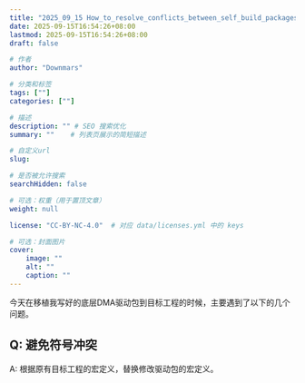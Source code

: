 ```yaml
---
title: "2025_09_15 How_to_resolve_conflicts_between_self_build_packages_and_old_projects"
date: 2025-09-15T16:54:26+08:00
lastmod: 2025-09-15T16:54:26+08:00
draft: false

# 作者
author: "Downmars"

# 分类和标签
tags: [""]
categories: [""]

# 描述
description: "" # SEO 搜索优化
summary: ""    # 列表页展示的简短描述

# 自定义url
slug:

# 是否被允许搜索
searchHidden: false

# 可选：权重（用于置顶文章）
weight: null

license: "CC-BY-NC-4.0"  # 对应 data/licenses.yml 中的 keys

# 可选：封面图片
cover:
    image: ""
    alt: ""
    caption: ""
---
```


今天在移植我写好的底层DMA驱动包到目标工程的时候，主要遇到了以下的几个问题。  
  
## Q: 避免符号冲突  
A: 根据原有目标工程的宏定义，替换修改驱动包的宏定义。  

